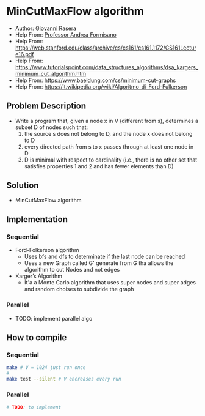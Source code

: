 # MinCutMaxFlow algorithm
- Author: [Giovanni Rasera](https://github.com/GiovanniRaseraF)
- Help From: [Professor Andrea Formisano](https://users.dimi.uniud.it/~andrea.formisano/)
- Help From: https://web.stanford.edu/class/archive/cs/cs161/cs161.1172/CS161Lecture16.pdf
- Help From: https://www.tutorialspoint.com/data_structures_algorithms/dsa_kargers_minimum_cut_algorithm.htm
- Help From: https://www.baeldung.com/cs/minimum-cut-graphs
- Help From: https://it.wikipedia.org/wiki/Algoritmo_di_Ford-Fulkerson

## Problem Description
- Write a program that, given a node x in V (different from s), determines a subset D of nodes such that: 
    1.  the source s does not belong to D, and the node x does not belong to D 
    2. every directed path from s to x passes through at least one node in D 
    3. D is minimal with respect to cardinality 
      (i.e., there is no other set that satisfies properties 1 and 2 and has fewer elements than D)

## Solution
- MinCutMaxFlow algorithm

## Implementation
### Sequential 
- Ford-Folkerson algorithm
    - Uses bfs and dfs to determinate if the last node can be reached
    - Uses a new Graph called G' generate from G tha allows the algorithm to cut Nodes and not edges
- Karger’s Algorithm
    - It'a a Monte Carlo algorithm that uses super nodes and super adges and random choises to subdivide the graph

### Parallel
- TODO: implement parallel algo


## How to compile
### Sequential
```bash
make # V = 1024 just run once
#
make test --silent # V encreases every run
```
### Parallel
```bash
# TODO: to implement
```
